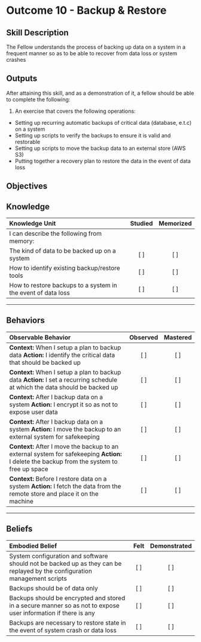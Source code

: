 # Outcome 10 - Backup & Restore

Skill Description
-----------------
The Fellow understands the process of backing up data on a system in a frequent manner so as to be able to recover from data loss or system crashes



Outputs
-------
After attaining this skill, and as a demonstration of it, a fellow should be able to complete the following:

1. An exercise that covers the following operations:
  - Setting up recurring automatic backups of critical data (database, e.t.c) on a system
  - Setting up scripts to verify the backups to ensure it is valid and restorable
  - Setting up scripts to move the backup data to an external store (AWS S3)
  - Putting together a recovery plan to restore the data in the event of data loss


**Objectives**
--------------


## **Knowledge**

| Knowledge Unit   |      Studied      | Memorized |
|:-----------------|:-----------------:|:---------:|
| I can describe the following from memory: | | |
| The kind of data to be backed up on a system | [ ] | [ ] |
| How to identify existing backup/restore tools | [ ] | [ ] |
| How to restore backups to a system in the event of data loss | [ ] | [ ] |


----------------


## **Behaviors**

| Observable Behavior   |      Observed      | Mastered |
|:----------------------|:------------------:|:--------:|
| **Context:** When I setup a plan to backup data **Action:** I identify the critical data that should be backed up | [ ] | [ ] |
| **Context:** When I setup a plan to backup data **Action:** I set a recurring schedule at which the data should be backed up | [ ] | [ ] |
| **Context:** After I backup data on a system **Action:** I encrypt it so as not to expose user data | [ ] | [ ] |
| **Context:** After I backup data on a system **Action:** I move the backup to an external system for safekeeping | [ ] | [ ] |
| **Context:** After I move the backup to an external system for safekeeping **Action:** I delete the backup from the system to free up space | [ ] | [ ] |
| **Context:** Before I restore data on a system **Action:** I fetch the data from the remote store and place it on the machine | [ ] | [ ] |


--------------


## **Beliefs**

| Embodied Belief   |      Felt      | Demonstrated |
|:------------------|:--------------:|:------------:|
| System configuration and software should not be backed up as they can be replayed by the configuration management scripts | [ ] | [ ] |
| Backups should be of data only | [ ] | [ ] |
| Backups should be encrypted and stored in a secure manner so as not to expose user information if there is any | [ ] | [ ] |
| Backups are necessary to restore state in the event of system crash or data loss | [ ] | [ ] |